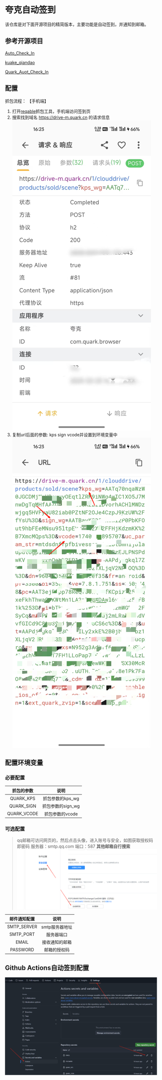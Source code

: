 # 夸克自动签到
该仓库是对下面开源项目的精简版本，主要功能是自动签到，并通知到邮箱。
## 参考开源项目

[Auto_Check_In](https://github.com/BNDou/Auto_Check_In/blob/main/checkIn_Quark.py)

[kuake_qiandao](https://github.com/achieve-dream1221/kuake_qiandao)

[Quark_Auot_Check_In](https://github.com/Liu8Can/Quark_Auot_Check_In)

## 配置

抓包流程：
【手机端】

1. 打开[reqable](https://reqable.com/zh-CN/)抓包工具，手机端访问签到页
2. 搜索找到域名 https://drive-m.quark.cn 的请求信息
   ![抓包](docs/抓包.jpg)
3. 复制url后面的参数: kps sign vcode并设置到环境变量中
   ![参数](docs/复制.png)

## 配置环境变量

### 必要配置

|    抓包的参数    |      说明      |
|:-----------:|:------------:|
|  QUARK_KPS  | 抓包参数的kps_wg  |
| QUARK_SIGN  | 抓包参数的sign_wg |
| QUARK_VCODE |  抓包参数的vcode  |

### 可选配置

> qq邮箱可访问网页的，然后点击头像，进入账号与安全，如图获取授权码即密码
> 服务器：smtp.qq.com 端口：587
> **其他邮箱自行搜索**
![邮箱](docs/邮箱配置.png)

|   邮件通知配置    |    说明     |
|:-----------:|:---------:|
| SMTP_SERVER | smtp服务器地址 |
|  SMTP_PORT  |   服务器端口   |
|    EMAIL    |  接收通知的邮箱  |
|  PASSWORD   |  邮箱的授权码   |

## Github Actions自动签到配置

![img.png](docs/secrets.png)


